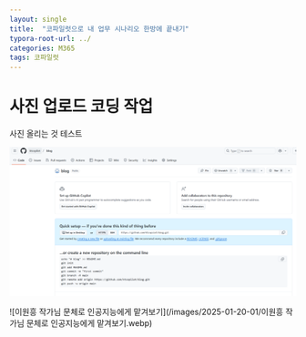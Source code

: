 ```yaml
---
layout: single
title:  "코파일럿으로 내 업무 시나리오 한방에 끝내기"
typora-root-url: ../
categories: M365
tags: 코파일럿
---
```


# 사진 업로드 코딩 작업





사진 올리는 것 테스트



![111](/images/2025-01-20-01/111.png)



![이원흥 작가님 문체로 인공지능에게 맡겨보기](/images/2025-01-20-01/이원흥 작가님 문체로 인공지능에게 맡겨보기.webp)
